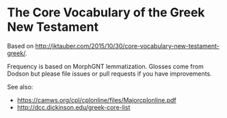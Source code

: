 # The Core Vocabulary of the Greek New Testament

Based on <http://jktauber.com/2015/10/30/core-vocabulary-new-testament-greek/>.

Frequency is based on MorphGNT lemmatization. Glosses come from Dodson but
please file issues or pull requests if you have improvements.

See also:

* https://camws.org/cpl/cplonline/files/Majorcplonline.pdf
* http://dcc.dickinson.edu/greek-core-list
